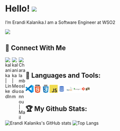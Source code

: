 # Hello! <img src="https://raw.githubusercontent.com/MartinHeinz/MartinHeinz/master/wave.gif" width="30px">
I’m Erandi Kalanika.I am a Software Engineer at WSO2

![](https://visitor-badge.laobi.icu/badge?page_id=kalanika.kalanika) 

## :email: Connect With Me
[<img align="left" alt="kalanika | LinkedIn" width="22px" src="https://cdn.jsdelivr.net/npm/simple-icons@v3/icons/linkedin.svg" />][linkedin]
[<img align="left" alt="kalanika | Medium" width="22px" src="https://cdn.jsdelivr.net/npm/simple-icons@3.13.0/icons/medium.svg" />][medium]
[<img align="left" alt="CharalambosIoannou | Mail" width="22px" src="https://cdn.jsdelivr.net/npm/simple-icons@v3/icons/gmail.svg" />][mail]


<br />


## 🧰 Languages and Tools:

<img align="left" alt="Visual Studio Code" width="26px" src="https://raw.githubusercontent.com/github/explore/80688e429a7d4ef2fca1e82350fe8e3517d3494d/topics/visual-studio-code/visual-studio-code.png" />
<img align="left" alt="HTML5" width="26px" src="https://raw.githubusercontent.com/github/explore/80688e429a7d4ef2fca1e82350fe8e3517d3494d/topics/html/html.png" />
<img align="left" alt="CSS3" width="26px" src="https://raw.githubusercontent.com/github/explore/80688e429a7d4ef2fca1e82350fe8e3517d3494d/topics/css/css.png" />
<img align="left" alt="JavaScript" width="26px" src="https://raw.githubusercontent.com/github/explore/80688e429a7d4ef2fca1e82350fe8e3517d3494d/topics/javascript/javascript.png" />
<img align="left" alt="SQL" width="26px" src="https://raw.githubusercontent.com/github/explore/80688e429a7d4ef2fca1e82350fe8e3517d3494d/topics/sql/sql.png" />
<img align="left" alt="MySQL" width="26px" src="https://raw.githubusercontent.com/github/explore/80688e429a7d4ef2fca1e82350fe8e3517d3494d/topics/mysql/mysql.png" />
<img align="left" alt="MongoDB" width="26px" src="https://raw.githubusercontent.com/github/explore/80688e429a7d4ef2fca1e82350fe8e3517d3494d/topics/mongodb/mongodb.png" />
<img align="left" alt="Git" width="26px" src="https://raw.githubusercontent.com/github/explore/80688e429a7d4ef2fca1e82350fe8e3517d3494d/topics/git/git.png" />

<br />
<br />

## :trophy: My Github Stats:

![Erandi Kalaniks's GitHub stats](https://github-readme-stats.vercel.app/api?username=kalanika&show_icons=true&theme=radical&count_private=true&fetch_all_commits=true&include_all_commits=true)
![Top Langs](https://github-readme-stats.vercel.app/api/top-langs/?username=kalanika&theme=tokyonight)



[website]: https://github.com/kalanika/kalanika
[linkedin]: https://www.linkedin.com/in/erandi-kalanika-rajasekara-42a8ab137/
[medium]: https://kalanika2013.medium.com/
[mail]: mailto:kalanika2013@gmail.com


